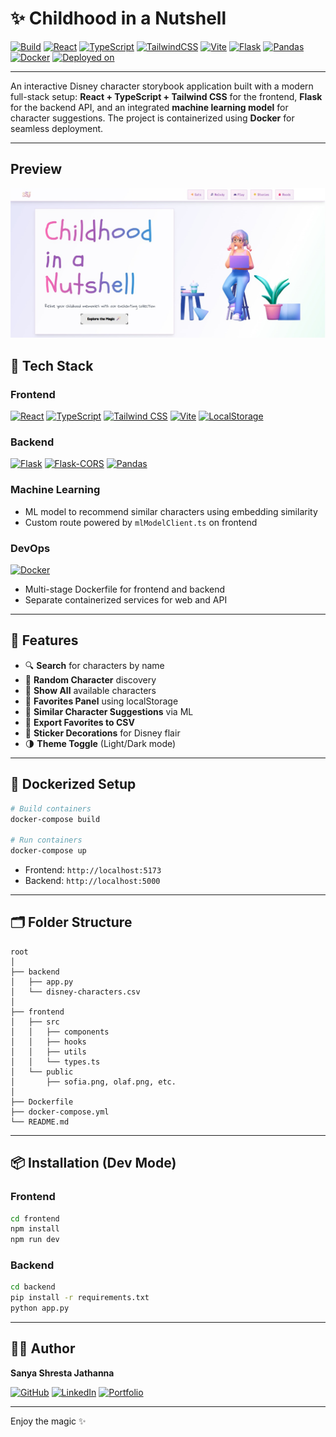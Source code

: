 # ✨ Childhood in a Nutshell

[![Build](https://img.shields.io/badge/build-passing-brightgreen)](https://github.com/SanyaShresta25/disney-character-app/actions)
[![React](https://img.shields.io/badge/React-20232A?style=flat&logo=react&logoColor=61DAFB)](https://reactjs.org/)
[![TypeScript](https://img.shields.io/badge/TypeScript-007ACC?style=flat&logo=typescript&logoColor=white)](https://www.typescriptlang.org/)
[![TailwindCSS](https://img.shields.io/badge/TailwindCSS-38B2AC?style=flat&logo=tailwind-css&logoColor=white)](https://tailwindcss.com/)
[![Vite](https://img.shields.io/badge/Vite-646CFF?style=flat&logo=vite&logoColor=white)](https://vitejs.dev/)
[![Flask](https://img.shields.io/badge/Flask-000000?style=flat&logo=flask&logoColor=white)](https://flask.palletsprojects.com/)
[![Pandas](https://img.shields.io/badge/Pandas-150458?style=flat&logo=pandas&logoColor=white)](https://pandas.pydata.org/)
[![Docker](https://img.shields.io/badge/Docker-2496ED?style=flat&logo=docker&logoColor=white)](https://www.docker.com/)
[![Deployed on](https://img.shields.io/badge/Deployed-Vercel-black)](https://vercel.com)

---

An interactive Disney character storybook application built with a modern full-stack setup: **React + TypeScript + Tailwind CSS** for the frontend, **Flask** for the backend API, and an integrated **machine learning model** for character suggestions. The project is containerized using **Docker** for seamless deployment.

---

## Preview

<img src="public/preview.jpg" alt="Childhood in a Nutshell" width="600"/>


## 🧰 Tech Stack

### Frontend
[![React](https://img.shields.io/badge/React-20232A?style=flat&logo=react&logoColor=61DAFB)](https://react.dev/)
[![TypeScript](https://img.shields.io/badge/TypeScript-007ACC?style=flat&logo=typescript&logoColor=white)](https://www.typescriptlang.org/)
[![Tailwind CSS](https://img.shields.io/badge/TailwindCSS-38B2AC?style=flat&logo=tailwind-css&logoColor=white)](https://tailwindcss.com/)
[![Vite](https://img.shields.io/badge/Vite-646CFF?style=flat&logo=vite&logoColor=white)](https://vitejs.dev/)
[![LocalStorage](https://img.shields.io/badge/localStorage-FFD700?style=flat)](https://developer.mozilla.org/en-US/docs/Web/API/Window/localStorage)

### Backend
[![Flask](https://img.shields.io/badge/Flask-000000?style=flat&logo=flask&logoColor=white)](https://flask.palletsprojects.com/)
[![Flask-CORS](https://img.shields.io/badge/Flask--CORS-007BFF?style=flat)](https://flask-cors.readthedocs.io/)
[![Pandas](https://img.shields.io/badge/Pandas-150458?style=flat&logo=pandas&logoColor=white)](https://pandas.pydata.org/)

### Machine Learning
- ML model to recommend similar characters using embedding similarity
- Custom route powered by `mlModelClient.ts` on frontend

### DevOps
[![Docker](https://img.shields.io/badge/Docker-2496ED?style=flat&logo=docker&logoColor=white)](https://www.docker.com/)
- Multi-stage Dockerfile for frontend and backend
- Separate containerized services for web and API

---

## 🎯 Features

- 🔍 **Search** for characters by name
- 🎲 **Random Character** discovery
- 🏰 **Show All** available characters
- 💖 **Favorites Panel** using localStorage
- 🧠 **Similar Character Suggestions** via ML
- 📁 **Export Favorites to CSV**
- 🧸 **Sticker Decorations** for Disney flair
- 🌗 **Theme Toggle** (Light/Dark mode)

---

## 🐳 Dockerized Setup

```bash
# Build containers
docker-compose build

# Run containers
docker-compose up
```

- Frontend: `http://localhost:5173`
- Backend: `http://localhost:5000`

---

## 🗂️ Folder Structure

```
root
│
├── backend
│   ├── app.py
│   └── disney-characters.csv
│
├── frontend
│   ├── src
│   │   ├── components
│   │   ├── hooks
│   │   ├── utils
│   │   └── types.ts
│   └── public
│       ├── sofia.png, olaf.png, etc.
│
├── Dockerfile
├── docker-compose.yml
└── README.md
```

---

## 📦 Installation (Dev Mode)

### Frontend
```bash
cd frontend
npm install
npm run dev
```

### Backend
```bash
cd backend
pip install -r requirements.txt
python app.py
```

---

## 👩‍💻 Author

**Sanya Shresta Jathanna**

[![GitHub](https://img.shields.io/badge/GitHub-SanyaShresta25-black?style=flat&logo=github)](https://github.com/SanyaShresta25)
[![LinkedIn](https://img.shields.io/badge/LinkedIn-Profile-blue?style=flat&logo=linkedin)](https://www.linkedin.com/in/sanya-shresta-jathanna)
[![Portfolio](https://img.shields.io/badge/Portfolio-Website-purple)](https://sanyashresta.netlify.app/)

---

Enjoy the magic ✨
